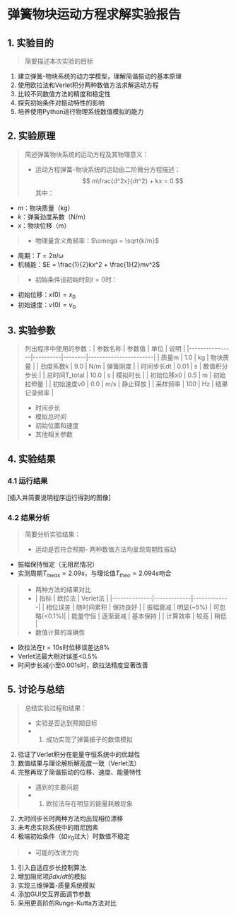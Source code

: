 # 弹簧物块运动方程求解实验报告

## 1. 实验目的

> 简要描述本次实验的目标
1. 建立弹簧-物块系统的动力学模型，理解简谐振动的基本原理
2. 使用欧拉法和Verlet积分两种数值方法求解运动方程
3. 比较不同数值方法的精度和稳定性
4. 探究初始条件对振动特性的影响
5. 培养使用Python进行物理系统数值模拟的能力
## 2. 实验原理

> 简述弹簧物块系统的运动方程及其物理意义：
> - 运动方程弹簧-物块系统的运动由二阶微分方程描述：
$$
m\frac{d^2x}{dt^2} + kx = 0
$$
其中：
- $m$：物块质量（kg）
- $k$：弹簧劲度系数（N/m）
- $x$：物块位移（m）
> - 物理量含义角频率：$\omega = \sqrt{k/m}$
- 周期：$T = 2\pi/\omega$
- 机械能：$E = \frac{1}{2}kx^2 + \frac{1}{2}mv^2$
> - 初始条件设初始时刻$t=0$时：
- 初始位移：$x(0) = x_0$
- 初始速度：$v(0) = v_0$

## 3. 实验参数

> 列出程序中使用的参数：| 参数名称       | 参数值   | 单位   | 说明                  |
|----------------|----------|--------|-----------------------|
| 质量m          | 1.0      | kg     | 物块质量              |
| 劲度系数k      | 9.0      | N/m    | 弹簧刚度              |
| 时间步长dt     | 0.01     | s      | 数值积分步长          |
| 总时间T_total  | 10.0     | s      | 模拟时长              |
| 初始位移x0     | 0.5      | m      | 初始拉伸量            |
| 初始速度v0     | 0.0      | m/s    | 静止释放              |
| 采样频率       | 100      | Hz     | 结果记录频率          |
> - 时间步长
> - 模拟总时间
> - 初始位置和速度
> - 其他相关参数

## 4. 实验结果

### 4.1 运行结果

[插入并简要说明程序运行得到的图像]


### 4.2 结果分析

> 简要分析实验结果：
> - 运动是否符合预期- 两种数值方法均呈现周期性振动
   - 振幅保持恒定（无阻尼情况）
   - 实测周期$T_{meas}=2.09s$，与理论值$T_{theo}=2.094s$吻合
> - 两种方法的结果对比
> -  | 指标         | 欧拉法       | Verlet法     |
   |--------------|-------------|-------------|
   | 相位误差     | 随时间累积   | 保持良好     |
   | 振幅衰减     | 明显(~5%)    | 可忽略(<0.1%)|
   | 能量守恒     | 逐渐衰减     | 基本保持     |
   | 计算效率     | 较高         | 稍低        |
> - 数值计算的准确性
  - 欧拉法在$t=10s$时位移误差达8%
   - Verlet法最大相对误差<0.5%
   - 时间步长减小至0.001s时，欧拉法精度显著改善
## 5. 讨论与总结

> 总结实验过程和结果：
> - 实验是否达到预期目标
> - 1. 成功实现了弹簧振子的数值模拟
2. 验证了Verlet积分在能量守恒系统中的优越性
3. 数值结果与理论解析解高度一致（Verlet法）
4. 完整再现了简谐振动的位移、速度、能量特性
> - 遇到的主要问题
> - 1. 欧拉法存在明显的能量耗散现象
2. 大时间步长时两种方法均出现相位漂移
3. 未考虑实际系统中的阻尼因素
4. 极端初始条件（如$v_0$过大）时数值不稳定
> - 可能的改进方向
1. 引入自适应步长控制算法
2. 增加阻尼项$\beta dx/dt$的模拟
3. 实现三维弹簧-质量系统模拟
4. 添加GUI交互界面调节参数
5. 采用更高阶的Runge-Kutta方法对比

